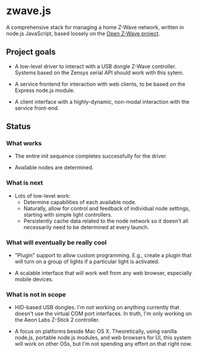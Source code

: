 # zwave.js

A comprehensive stack for managing a home Z-Wave network, written in node.js JavaScript,  based loosely on the [Open Z-Wave project](http://code.google.com/p/open-zwave/).

## Project goals

* A low-level driver to interact with a USB dongle Z-Wave controller.  Systems based on the Zensys serial API should work with this sytem.

* A service frontend for interaction with web clients, to be based on the Express node.js
module.

* A client interface with a highly-dynamic, non-modal interaction with the service
front-end.

## Status

### What works

* The entire init sequence completes successfully for the driver.

* Available nodes are determined.

### What is next

* Lots of low-level work:
    * Determine capabilities of each available node.
    * Naturally, allow for control and feedback of individual node settings, starting with simple light controllers.
    * Persistently cache data related to the node network so it doesn't all necessarily need to be determined at every launch.
    
### What will eventually be really cool

* "Plugin" support to allow custom programming.  E.g., create a plugin that will turn
on a group of lights if a particular light is activated.

* A scalable interface that will work well from any web browser, especially mobile devices.

### What is not in scope

* HID-based USB dongles.  I'm not working on anything currently that doesn't use the
virtual COM port interfaces.  In truth, I'm only working on the Aeon Labs Z-Stick 2 controller.

* A focus on platforms beside Mac OS X.  Theoretically, using vanilla node.js, 
portable node.js modules, and web browsers for UI, this system will work on other OSs, but I'm not spending any effort on that right now.





